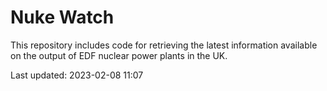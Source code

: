 # Nuke Watch

This repository includes code for retrieving the latest information available on the output of EDF nuclear power plants in the UK.

Last updated: 2023-02-08 11:07
